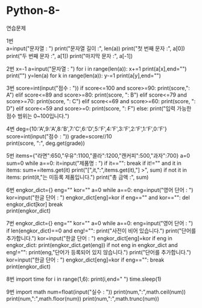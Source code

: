# Python-8- 
연습문제 
 
1번        
a=input("문자열 : ") 
print("문자열 길이 :", len(a)) 
print("첫 번째 문자 :", a[0]) 
print("두 번째 문자 :", a[1]) 
print("마지막 문자 :", a[-1]) 
 
2번 
x=-1 
a=input("문자열 : ") 
for i in range(len(a)): 
    x+=1 
    print(a[x],end="")  
print("") 
y=len(a) 
for k in range(len(a)): 
    y-=1 
    print(a[y],end="") 
 
3번 
score=int(input("점수 : ")) 
if score<=100 and score>=90: 
    print(score,": A") 
elif score<=89 and score>=80: 
    print(score, ": B") 
elif score<=79 and score>=70: 
    print(score, ": C") 
elif score<=69 and score>=60: 
    print(score, ": D") 
elif score<=59 and score>=0: 
    print(score, ": F") 
else: 
    print("입력 가능한 점수 범위는 0~100입니다.") 
 
4번 
deg={10:'A',9:'A',8:'B',7:'C',6:'D',5:'F',4:'F',3:'F',2:'F',1:'F',0:'F'} 
score=int(input("점수 : ")) 
grade=score//10  
print(score, ":", deg.get(grade)) 
 
5번 
items={"라면":650,"우유":1100,"콜라":1200,"캔커피":500,"과자":700} 
a=0 
sum=0 
while a==0: 
    it=input("제품명 : ") 
    if it=="": 
        break 
    if it!="" and it in items: 
        sum+=items.get(it) 
        print("[",it,":",items.get(it),"] >", sum) 
    if not it in items: 
        print(it,"는 미등록 제품입니다.") 
print("총 금액 :", sum) 
 
6번 
engkor_dict={} 
eng="" 
kor="" 
a=0 
while a==0: 
    eng=input("영어 단어 : ") 
    kor=input("한글 단어 : ") 
    engkor_dict[eng]=kor 
    if eng=="" and kor=="": 
        del engkor_dict[kor] 
        break  
print(engkor_dict) 
 
7번 
engkor_dict={} 
eng="" 
kor="" 
a=0 
while a==0: 
    eng=input("영어 단어 : ") 
    if len(engkor_dict)==0 and eng!="": 
        print("사전이 비어 있습니다.") 
        print("단어를 추가합니다.") 
        kor=input("한글 단어 : ") 
        engkor_dict[eng]=kor 
    if eng in engkor_dict: 
        print(engkor_dict.get(eng)) 
    if not eng in engkor_dict and eng!="": 
        print(eng,"단어가 등록되어 있지 않습니다.") 
        print("단어를 추가합니다.") 
        kor=input("한글 단어 : ") 
        engkor_dict[eng]=kor 
    if eng=="": 
        break 
print(engkor_dict) 
 
8번 
import time 
for i in range(1,6): 
    print(i,end=" ") 
time.sleep(1) 
 
9번 
import math 
num=float(input("실수 : ")) 
print(num,":",math.ceil(num)) 
print(num,":",math.floor(num)) 
print(num,":",math.trunc(num)) 
